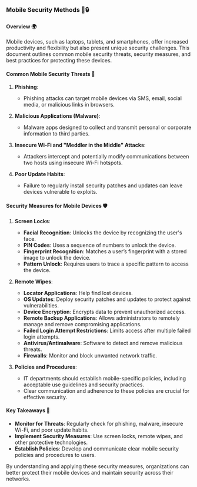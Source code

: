 ### Mobile Security Methods 📱🔒

#### **Overview** 🌍

Mobile devices, such as laptops, tablets, and smartphones, offer increased productivity and flexibility but also present unique security challenges. This document outlines common mobile security threats, security measures, and best practices for protecting these devices.

#### **Common Mobile Security Threats** 🚨

1. **Phishing**: 
   - Phishing attacks can target mobile devices via SMS, email, social media, or malicious links in browsers.

2. **Malicious Applications (Malware)**: 
   - Malware apps designed to collect and transmit personal or corporate information to third parties.

3. **Insecure Wi-Fi and "Meddler in the Middle" Attacks**: 
   - Attackers intercept and potentially modify communications between two hosts using insecure Wi-Fi hotspots.

4. **Poor Update Habits**: 
   - Failure to regularly install security patches and updates can leave devices vulnerable to exploits.

#### **Security Measures for Mobile Devices** 🛡️

1. **Screen Locks**:
   - **Facial Recognition**: Unlocks the device by recognizing the user's face.
   - **PIN Codes**: Uses a sequence of numbers to unlock the device.
   - **Fingerprint Recognition**: Matches a user’s fingerprint with a stored image to unlock the device.
   - **Pattern Unlock**: Requires users to trace a specific pattern to access the device.

2. **Remote Wipes**:
   - **Locator Applications**: Help find lost devices.
   - **OS Updates**: Deploy security patches and updates to protect against vulnerabilities.
   - **Device Encryption**: Encrypts data to prevent unauthorized access.
   - **Remote Backup Applications**: Allows administrators to remotely manage and remove compromising applications.
   - **Failed Login Attempt Restrictions**: Limits access after multiple failed login attempts.
   - **Antivirus/Antimalware**: Software to detect and remove malicious threats.
   - **Firewalls**: Monitor and block unwanted network traffic.

3. **Policies and Procedures**:
   - IT departments should establish mobile-specific policies, including acceptable use guidelines and security practices.
   - Clear communication and adherence to these policies are crucial for effective security.

#### **Key Takeaways** 📝

- **Monitor for Threats**: Regularly check for phishing, malware, insecure Wi-Fi, and poor update habits.
- **Implement Security Measures**: Use screen locks, remote wipes, and other protective technologies.
- **Establish Policies**: Develop and communicate clear mobile security policies and procedures to users.

By understanding and applying these security measures, organizations can better protect their mobile devices and maintain security across their networks.